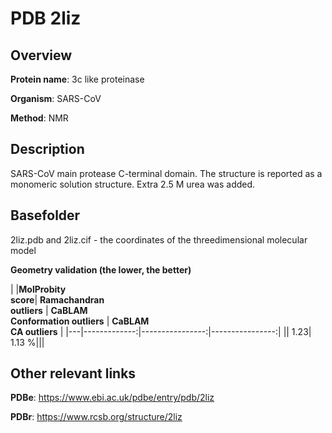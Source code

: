 # PDB 2liz

## Overview

**Protein name**: 3c like proteinase

**Organism**: SARS-CoV

**Method**: NMR

## Description

SARS-CoV main protease C-terminal domain. The structure is reported as a monomeric solution structure. Extra 2.5 M urea was added.

## Basefolder

2liz.pdb and 2liz.cif - the coordinates of the threedimensional molecular model




**Geometry validation (the lower, the better)**

|   |**MolProbity<br>score**| **Ramachandran<br>outliers** | **CaBLAM<br>Conformation outliers** | **CaBLAM<br>CA outliers** |
|---|-------------:|----------------:|----------------:|
||  1.23|  1.13 %|||


## Other relevant links 
**PDBe**:  https://www.ebi.ac.uk/pdbe/entry/pdb/2liz
 
**PDBr**: https://www.rcsb.org/structure/2liz 

